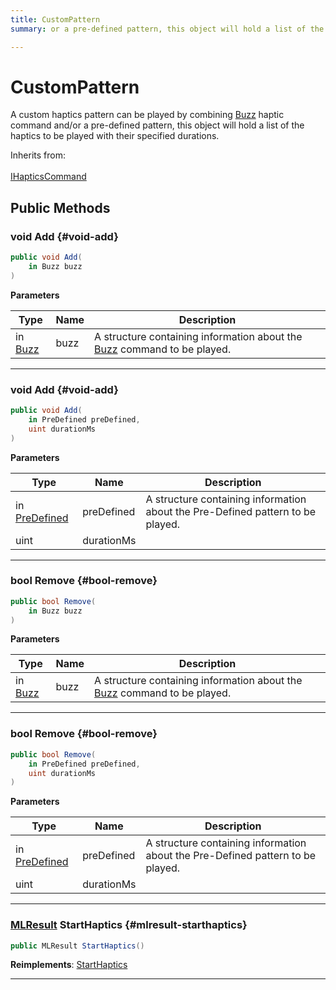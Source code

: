 ```yaml
---
title: CustomPattern
summary: or a pre-defined pattern, this object will hold a list of the haptics to be played with their specified durations. 

---
```


# CustomPattern




A custom haptics pattern can be played by combining [Buzz](/versioned_docs/version-22-Feb-2023/unity-api/api/UnityEngine.XR.MagicLeap/InputSubsystem/Extensions/Haptics/UnityEngine.XR.MagicLeap.InputSubsystem.Extensions.Haptics.Buzz.md) haptic command and/or a pre-defined pattern, this object will hold a list of the haptics to be played with their specified durations.   


Inherits from: <br></br>[IHapticsCommand](/versioned_docs/version-22-Feb-2023/unity-api/api/UnityEngine.XR.MagicLeap/InputSubsystem/Extensions/Haptics/UnityEngine.XR.MagicLeap.InputSubsystem.Extensions.Haptics.IHapticsCommand.md)




## Public Methods

### void Add {#void-add}

```csharp
public void Add(
    in Buzz buzz
)
```


**Parameters**

| Type | Name  | Description  | 
|--|--|--|
| in [Buzz](/versioned_docs/version-22-Feb-2023/unity-api/api/UnityEngine.XR.MagicLeap/InputSubsystem/Extensions/Haptics/UnityEngine.XR.MagicLeap.InputSubsystem.Extensions.Haptics.Buzz.md) |buzz|A structure containing information about the [Buzz](/versioned_docs/version-22-Feb-2023/unity-api/api/UnityEngine.XR.MagicLeap/InputSubsystem/Extensions/Haptics/UnityEngine.XR.MagicLeap.InputSubsystem.Extensions.Haptics.Buzz.md) command to be played. |






-----------

### void Add {#void-add}

```csharp
public void Add(
    in PreDefined preDefined,
    uint durationMs
)
```


**Parameters**

| Type | Name  | Description  | 
|--|--|--|
| in [PreDefined](/versioned_docs/version-22-Feb-2023/unity-api/api/UnityEngine.XR.MagicLeap/InputSubsystem/Extensions/Haptics/UnityEngine.XR.MagicLeap.InputSubsystem.Extensions.Haptics.PreDefined.md) |preDefined|A structure containing information about the Pre-Defined pattern to be played. |
| uint |durationMs||






-----------

### bool Remove {#bool-remove}

```csharp
public bool Remove(
    in Buzz buzz
)
```


**Parameters**

| Type | Name  | Description  | 
|--|--|--|
| in [Buzz](/versioned_docs/version-22-Feb-2023/unity-api/api/UnityEngine.XR.MagicLeap/InputSubsystem/Extensions/Haptics/UnityEngine.XR.MagicLeap.InputSubsystem.Extensions.Haptics.Buzz.md) |buzz|A structure containing information about the [Buzz](/versioned_docs/version-22-Feb-2023/unity-api/api/UnityEngine.XR.MagicLeap/InputSubsystem/Extensions/Haptics/UnityEngine.XR.MagicLeap.InputSubsystem.Extensions.Haptics.Buzz.md) command to be played. |






-----------

### bool Remove {#bool-remove}

```csharp
public bool Remove(
    in PreDefined preDefined,
    uint durationMs
)
```


**Parameters**

| Type | Name  | Description  | 
|--|--|--|
| in [PreDefined](/versioned_docs/version-22-Feb-2023/unity-api/api/UnityEngine.XR.MagicLeap/InputSubsystem/Extensions/Haptics/UnityEngine.XR.MagicLeap.InputSubsystem.Extensions.Haptics.PreDefined.md) |preDefined|A structure containing information about the Pre-Defined pattern to be played. |
| uint |durationMs||






-----------

### [MLResult](/versioned_docs/version-22-Feb-2023/unity-api/api/UnityEngine.XR.MagicLeap/UnityEngine.XR.MagicLeap.MLResult.md) StartHaptics {#mlresult-starthaptics}

```csharp
public MLResult StartHaptics()
```




**Reimplements**: [StartHaptics](/versioned_docs/version-22-Feb-2023/unity-api/api/UnityEngine.XR.MagicLeap/InputSubsystem/Extensions/Haptics/UnityEngine.XR.MagicLeap.InputSubsystem.Extensions.Haptics.IHapticsCommand.md#mlresult-starthaptics)



-----------


